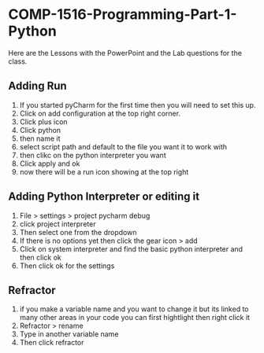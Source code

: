 # COMP-1516-Programming-Part-1-Python
Here are the Lessons with the PowerPoint and the Lab questions for the class.

## Adding Run
1. If you started pyCharm for the first time then you will need to set this up.
2. Click on add configuration at the top right corner.
3. Click plus icon
4. Click python
5. then name it
6. select script path and default to the file you want it to work with
7. then clikc on the python interpreter you want 
8. Click apply and ok
9. now there will be a run icon showing at the top right

## Adding Python Interpreter or editing it
1. File > settings > project pycharm debug
2. click project interpreter
3. Then select one from the dropdown
4. If there is no options yet then click the gear icon > add
5. Click on system interpreter and find the basic python interpreter and then click ok
6. Then click ok for the settings 

## Refractor
1. if you make a variable name and you want to change it but its linked to many other areas in your code you can first hightlight then right click it
2. Refractor > rename 
3. Type in another variable name 
4. Then click refractor
